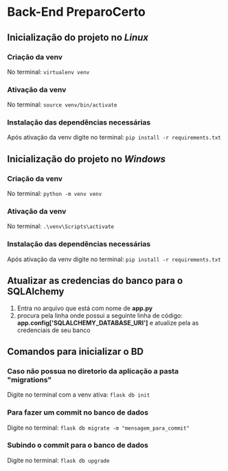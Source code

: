 # Back-End PreparoCerto
## 	Inicialização do projeto no _Linux_

### Criação da venv
No terminal: ``virtualenv venv``

### Ativação da venv
No terminal: ``source venv/bin/activate``

### Instalação das dependências necessárias
Após ativação da venv digite no terminal: ``pip install -r requirements.txt``

## Inicialização do projeto no _Windows_
### Criação da venv
No terminal: ``python -m venv venv``

### Ativação da venv
No terminal: ``.\venv\Scripts\activate``

### Instalação das dependências necessárias
Após ativação da venv digite no terminal: ``pip install -r requirements.txt``

## Atualizar as credencias do banco para o SQLAlchemy

1. Entra no arquivo que está com nome de **app.py**
2. procura pela linha onde possui a seguinte linha de código: **app.config['SQLALCHEMY_DATABASE_URI']** e atualize pela as credenciais de seu banco

## Comandos para inicializar o BD

### Caso não possua no diretorio da aplicação a pasta "migrations"
Digite no terminal com a venv ativa: ``flask db init``

### Para fazer um commit no banco de dados
Digite no terminal: ``flask db migrate -m "mensagem_para_commit"``

### Subindo o commit para o banco de dados
Digite no terminal: ``flask db upgrade``
